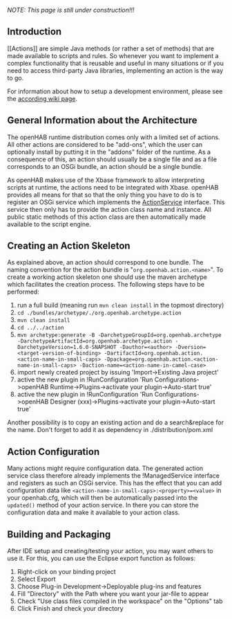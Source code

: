 **NOTE*: This page is still under construction!!!*

## Introduction

[[Actions]] are simple Java methods (or rather a set of methods) that are made available to scripts and rules. So whenever you want to implement a complex functionality that is reusable and useful in many situations or if you need to access third-party Java libraries, implementing an action is the way to go.

For information about how to setup a development environment, please see the [according wiki page](IDE-Setup).

## General Information about the Architecture

The openHAB runtime distribution comes only with a limited set of actions. All other actions are considered to be "add-ons", which the user can optionally install by putting it in the "addons" folder of the runtime. As a consequence of this, an action should usually be a single file and as a file corresponds to an OSGi bundle, an action should be a single bundle.

As openHAB makes use of the Xbase framework to allow interpreting scripts at runtime, the actions need to be integrated with Xbase. openHAB provides all means for that so that the only thing you have to do is to register an OSGi service which implements the [ActionService](https://github.com/openhab/openhab/blob/master/bundles/core/org.openhab.core.scriptengine/src/main/java/org/openhab/core/scriptengine/action/ActionService.java) interface. This service then only has to provide the action class name and instance. All public static methods of this action class are then automatically made available to the script engine.

## Creating an Action Skeleton

As explained above, an action should correspond to one bundle. The naming convention for the action bundle is "`org.openhab.action.<name>`". To create a working action skeleton one should use the maven archetype which facilitates the creation process. The following steps have to be performed:

1. run a full build (meaning run `mvn clean install` in the topmost directory)
1. `cd ./bundles/archetype/./org.openhab.archetype.action`
1. `mvn clean install`
1. `cd ../../action`
1. `mvn archetype:generate -B -DarchetypeGroupId=org.openhab.archetype -DarchetypeArtifactId=org.openhab.archetype.action -DarchetypeVersion=1.6.0-SNAPSHOT -Dauthor=<author> -Dversion=<target-version-of-binding> -DartifactId=org.openhab.action.<action-name-in-small-caps> -Dpackage=org.openhab.action.<action-name-in-small-caps> -Daction-name=<action-name-in-camel-case>`
1. import newly created project by issuing 'Import->Existing Java project'
1. active the new plugin in !RunConfiguration 'Run Configurations->openHAB Runtime->Plugins->activate your plugin->Auto-start true'
1. active the new plugin in !RunConfiguration 'Run Configurations->openHAB Designer (xxx)->Plugins->activate your plugin->Auto-start true'

Another possibility is to copy an existing action and do a search&replace for the name.
Don't forget to add it as dependency in ./distribution/pom.xml

## Action Configuration

Many actions might require configuration data. The generated action service class therefore already implements the !ManagedService interface and registers as such an OSGi service. This has the effect that you can add configuration data like `<action-name-in-small-caps>:<property>=<value>` in your openhab.cfg, which will then be automatically passed into the `updated()` method of your action service. In there you can store the configuration data and make it available to your action class.
 

## Building and Packaging

After IDE setup and creating/testing your action, you may want others to use it. For this, you can use the Eclipse export function as follows:

1. Right-click on your binding project
1. Select Export
1. Choose Plug-in Development->Deployable plug-ins and features
1. Fill "Directory" with the Path where you want your jar-file to appear
1. Check "Use class files compiled in the workspace" on the "Options" tab
1. Click Finish and check your directory